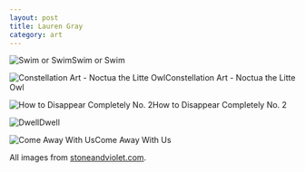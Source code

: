 ```yaml
---
layout: post
title: Lauren Gray
category: art
---
```


![Swim or Swim]({{site_url}}/images/LaurenGray1.jpg)Swim or Swim

![Constellation Art - Noctua the Litte Owl]({{site_url}}/images/LaurenGray2.jpg)Constellation Art - Noctua the Litte Owl

![How to Disappear Completely No. 2]({{site_url}}/images/LaurenGray3.jpg)How to Disappear Completely No. 2

![Dwell]({{site_url}}/images/LaurenGray4.jpg)Dwell

![Come Away With Us]({{site_url}}/images/LaurenGray5.jpg)Come Away With Us

All images from [stoneandviolet.com](http://stoneandviolet.com). 